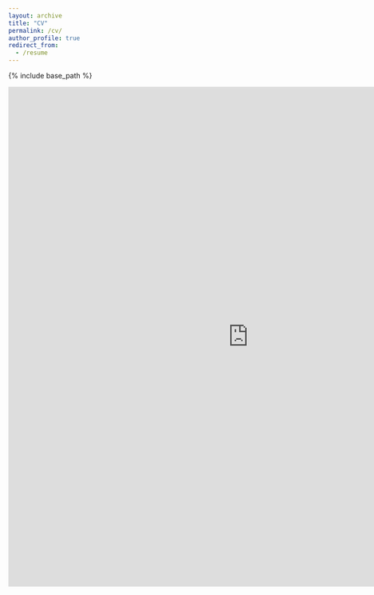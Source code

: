 ```yaml
---
layout: archive
title: "CV"
permalink: /cv/
author_profile: true
redirect_from:
  - /resume
---
```


{% include base_path %}

<iframe src="http://docs.google.com/viewer?url=http://smithtp.github.io/files/TomSmith_2021_website.pdf&embedded=true" height="1000" width = "1000" style = "max-width:100vw" frameborder="0"></iframe>
